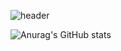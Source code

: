 ![header](https://capsule-render.vercel.app/api?type=slice&color=auto&height=200&section=header&text=Welcome!%20I'm%20Yoon%20Johyun&fontSize=30&rotate=15)

![Anurag's GitHub stats](https://github-readme-stats.vercel.app/api?username=porory415&show_icons=true&theme=radical)

